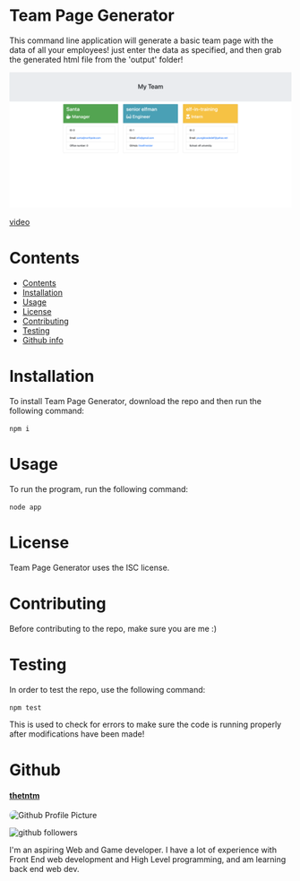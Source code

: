 # Team Page Generator

  This command line application will generate a basic team page with the data of all your employees! just enter the data as specified, and then grab the generated html file from the 'output' folder!

  ![screenshot](./Assets/screenshot2.png)

  [video](https://www.youtube.com/watch?v=eVWApbNpVTo&feature=emb_title)
  
  # Contents
  
  * [Contents](#Contents)
  * [Installation](#Installation)
  * [Usage](#Usage)
  * [License](#License)
  * [Contributing](#Contributing)
  * [Testing](#Testing)
  * [Github info](#Github)
  
  # Installation
  To install Team Page Generator, download the repo and then run the following command:
  
  ```npm i```
  
  # Usage
  To run the program, run the following command:
  
  ```node app```
  
  # License
  Team Page Generator uses the ISC license.
  
  # Contributing
  
  Before contributing to the repo, make sure you are me :)
  
  # Testing
  
  In order to test the repo, use the following command:
  
  ```npm test```
  
  This is used to check for errors to make sure the code is running properly after modifications have been made!
  
  # Github
  #### [thetntm](https://github.com/thetntm)
  <img src="https://avatars1.githubusercontent.com/u/12042483?v=4" alt="Github Profile Picture" width="60" style="border-radius:50px"/>
  
  ![github followers](https://img.shields.io/github/followers/thetntm?style=social)
  
  I'm an aspiring Web and Game developer. I have a lot of experience with Front End web development and High Level programming, and am learning back end web dev.
  
  